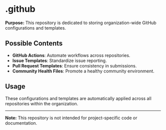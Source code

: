 # .github

**Purpose:** This repository is dedicated to storing organization-wide GitHub configurations and templates.

## Possible Contents

- **GitHub Actions**: Automate workflows across repositories.
- **Issue Templates**: Standardize issue reporting.
- **Pull Request Templates**: Ensure consistency in submissions.
- **Community Health Files**: Promote a healthy community environment.

## Usage

These configurations and templates are automatically applied across all repositories within the organization.

---

**Note:** This repository is not intended for project-specific code or documentation.
